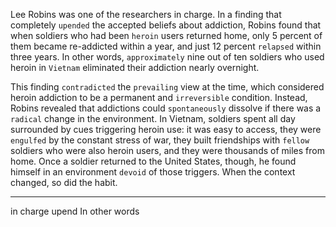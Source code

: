 Lee Robins was one of the researchers in charge. In a finding that
completely `upended` the accepted beliefs about addiction, Robins
found that when soldiers who had been `heroin` users returned home,
only 5 percent of them became re-addicted within a year, and just 12
percent `relapsed` within three years. In other words, `approximately`
nine out of ten soldiers who used heroin in `Vietnam` eliminated their
addiction nearly overnight.

This finding `contradicted` the `prevailing` view at the time, which
considered heroin addiction to be a permanent and `irreversible`
condition. Instead, Robins revealed that addictions could
`spontaneously` dissolve if there was a `radical` change in the
environment. In Vietnam, soldiers spent all day surrounded by cues
triggering heroin use: it was easy to access, they were `engulfed` by the
constant stress of war, they built friendships with `fellow` soldiers who
were also heroin users, and they were thousands of miles from home.
Once a soldier returned to the United States, though, he found himself
in an environment `devoid` of those triggers. When the context
changed, so did the habit.

---
in charge
upend
In other words
